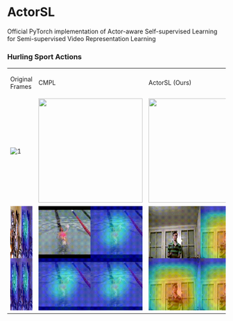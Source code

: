 # ActorSL
Official PyTorch implementation of Actor-aware Self-supervised Learning for Semi-supervised Video Representation Learning

### Hurling Sport Actions<span id="hurling-sport"></span>
<!-- ![](gif/hurling_sport_01_c3d.gif) -->
<!-- <img src="gif/hurling_sport_01_c3d.gif" width="240" height="240" /> -->
<!-- ![](gif/hurling_sport_01_r3d_K.gif)
![](gif/hurling_sport_01_r3d_KMS.gif) -->
<!-- <img src="gif/hurling_sport_01_r3d_KS.gif" width="240" height="240" /> -->
<!-- ![](gif/hurling_sport_01_r3d_KS.gif) -->

<table>
  <tr>
    <td><p>Original Frames</p></td>
    <td><p>CMPL</p></td>
    <td><p>ActorSL (Ours)</p></td>
  </tr>
  <tr>
    <td> <img src="gif/hurling_sport_01_c3d.gif"  alt="1" width="240" height="240" ></td>
    <td><img src="gif/hurling_sport_01_r3d_KS.gif" width="240" height="240" /></td></td>
    <td><img src="gif/hurling_sport_01_r3d_K.gif" width="240" height="240" /></td>
   </tr> 
<!--    <tr>
      <td><img src="gif/hurling_sport_01_r3d_K.gif" width="240" height="240" /></td>
      <td><img src="gif/drumming_i3d.gif" width="240" height="240" /></td>
  </tr> -->
  <tr>
      <td><img src="gif/drumming_i3d.gif" width="240" height="240" /></td>
      <td><img src="gif/front_crawling.gif" width="240" height="240" /></td>
      <td><img src="gif/juggling_r3d_K.gif" width="240" height="240" /></td>
  </tr>
</table>
